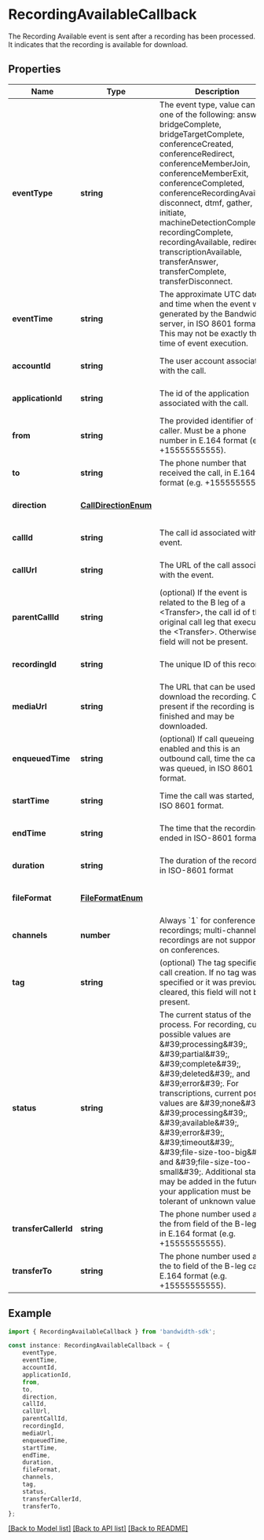 # RecordingAvailableCallback

The Recording Available event is sent after a recording has been processed. It indicates that the recording is available for download.

## Properties

Name | Type | Description | Notes
------------ | ------------- | ------------- | -------------
**eventType** | **string** | The event type, value can be one of the following: answer, bridgeComplete, bridgeTargetComplete, conferenceCreated, conferenceRedirect, conferenceMemberJoin, conferenceMemberExit, conferenceCompleted, conferenceRecordingAvailable, disconnect, dtmf, gather, initiate, machineDetectionComplete, recordingComplete, recordingAvailable, redirect, transcriptionAvailable, transferAnswer, transferComplete, transferDisconnect. | [optional] [default to undefined]
**eventTime** | **string** | The approximate UTC date and time when the event was generated by the Bandwidth server, in ISO 8601 format. This may not be exactly the time of event execution. | [optional] [default to undefined]
**accountId** | **string** | The user account associated with the call. | [optional] [default to undefined]
**applicationId** | **string** | The id of the application associated with the call. | [optional] [default to undefined]
**from** | **string** | The provided identifier of the caller. Must be a phone number in E.164 format (e.g. +15555555555). | [optional] [default to undefined]
**to** | **string** | The phone number that received the call, in E.164 format (e.g. +15555555555). | [optional] [default to undefined]
**direction** | [**CallDirectionEnum**](CallDirectionEnum.md) |  | [optional] [default to undefined]
**callId** | **string** | The call id associated with the event. | [optional] [default to undefined]
**callUrl** | **string** | The URL of the call associated with the event. | [optional] [default to undefined]
**parentCallId** | **string** | (optional) If the event is related to the B leg of a &lt;Transfer&gt;, the call id of the original call leg that executed the &lt;Transfer&gt;. Otherwise, this field will not be present. | [optional] [default to undefined]
**recordingId** | **string** | The unique ID of this recording | [optional] [default to undefined]
**mediaUrl** | **string** | The URL that can be used to download the recording. Only present if the recording is finished and may be downloaded. | [optional] [default to undefined]
**enqueuedTime** | **string** | (optional) If call queueing is enabled and this is an outbound call, time the call was queued, in ISO 8601 format. | [optional] [default to undefined]
**startTime** | **string** | Time the call was started, in ISO 8601 format. | [optional] [default to undefined]
**endTime** | **string** | The time that the recording ended in ISO-8601 format | [optional] [default to undefined]
**duration** | **string** | The duration of the recording in ISO-8601 format | [optional] [default to undefined]
**fileFormat** | [**FileFormatEnum**](FileFormatEnum.md) |  | [optional] [default to undefined]
**channels** | **number** | Always &#x60;1&#x60; for conference recordings; multi-channel recordings are not supported on conferences. | [optional] [default to undefined]
**tag** | **string** | (optional) The tag specified on call creation. If no tag was specified or it was previously cleared, this field will not be present. | [optional] [default to undefined]
**status** | **string** | The current status of the process. For recording, current possible values are \&#39;processing\&#39;, \&#39;partial\&#39;, \&#39;complete\&#39;, \&#39;deleted\&#39;, and \&#39;error\&#39;. For transcriptions, current possible values are \&#39;none\&#39;, \&#39;processing\&#39;, \&#39;available\&#39;, \&#39;error\&#39;, \&#39;timeout\&#39;, \&#39;file-size-too-big\&#39;, and \&#39;file-size-too-small\&#39;. Additional states may be added in the future, so your application must be tolerant of unknown values. | [optional] [default to undefined]
**transferCallerId** | **string** | The phone number used as the from field of the B-leg call, in E.164 format (e.g. +15555555555). | [optional] [default to undefined]
**transferTo** | **string** | The phone number used as the to field of the B-leg call, in E.164 format (e.g. +15555555555). | [optional] [default to undefined]

## Example

```typescript
import { RecordingAvailableCallback } from 'bandwidth-sdk';

const instance: RecordingAvailableCallback = {
    eventType,
    eventTime,
    accountId,
    applicationId,
    from,
    to,
    direction,
    callId,
    callUrl,
    parentCallId,
    recordingId,
    mediaUrl,
    enqueuedTime,
    startTime,
    endTime,
    duration,
    fileFormat,
    channels,
    tag,
    status,
    transferCallerId,
    transferTo,
};
```

[[Back to Model list]](../README.md#documentation-for-models) [[Back to API list]](../README.md#documentation-for-api-endpoints) [[Back to README]](../README.md)
